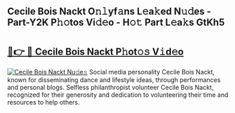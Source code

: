 ## Cecile Bois Nackt O𝚗𝚕yf𝚊ns L𝚎a𝚔ed N𝚞𝚍es - Part-Y2K P𝚑𝚘tos Vi𝚍𝚎o - H𝚘𝚝 Part L𝚎a𝚔s GtKh5

# <h2><a href="http://kf7vkel.oniu.top/?m=Cecile+Bois+Nackt">🔗👉 🔴 Cecile Bois Nackt P𝚑ot𝚘𝚜 V𝚒d𝚎o</a></h2>

[![Cecile Bois Nackt Nu𝚍e𝚜](https://i.imgur.com/0qMVB7G.gif)](http://kf7vkel.oniu.top/?m=Cecile+Bois+Nackt)
Social media personality Cecile Bois Nackt, known for disseminating dance and lifestyle ideas, through performances and personal blogs. Selfless philanthropist volunteer Cecile Bois Nackt, recognized for their generosity and dedication to volunteering their time and resources to help others.  
